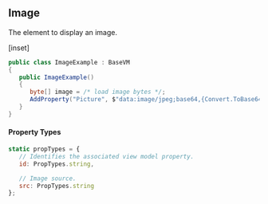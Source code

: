 ﻿## Image

The element to display an image.

[inset]

```csharp
public class ImageExample : BaseVM
{
   public ImageExample()
   {
      byte[] image = /* load image bytes */;
      AddProperty("Picture", $"data:image/jpeg;base64,{Convert.ToBase64String(image)}");
   }
}
```

#### Property Types

```jsx
static propTypes = {
   // Identifies the associated view model property.
   id: PropTypes.string,

   // Image source.
   src: PropTypes.string
};
```